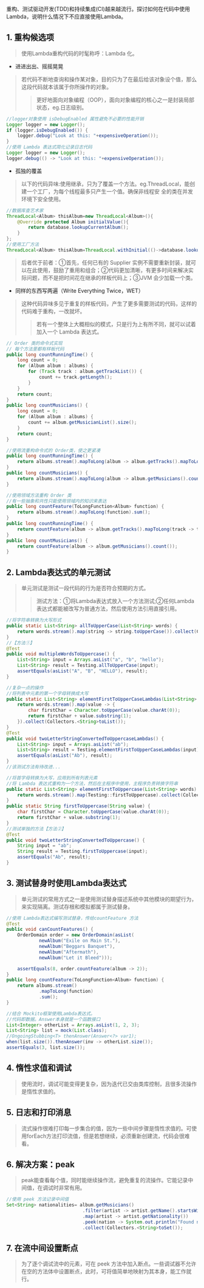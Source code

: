 重构、测试驱动开发(TDD)和持续集成(CI)越来越流行。探讨如何在代码中使用Lambda，说明什么情况下不应直接使用Lambda。
## 1. 重构候选项
>使用Lambda重构代码的时髦称呼：Lambda 化。
- 进进出出、摇摇晃晃
>若代码不断地查询和操作某对象，目的只为了在最后给该对象设个值，那么这段代码就本该属于你所操作的对象。
>>更好地面向对象编程（OOP），面向对象编程的核心之一是封装局部状态，eg.日志级别。

```java  
//logger对象使用 isDebugEnabled 属性避免不必要的性能开销
Logger logger = new Logger();
if (logger.isDebugEnabled()) {
    logger.debug("Look at this: "+expensiveOperation());
}
//使用 Lambda 表达式简化记录日志代码
Logger logger = new Logger();
logger.debug(() -> "Look at this: "+expensiveOperation());
```

- 孤独的覆盖
>以下的代码异味:使用继承，只为了覆盖一个方法。eg.ThreadLocal，能创建一个工厂，为每个线程最多只产生一个值。确保非线程安
全的类在并发环境下安全使用。
```java  
//数据库查艺术家
ThreadLocal<Album> thisAlbum=new ThreadLocal<Album>(){
    @Override protected Album initialValue(){
        return database.lookupCurrentAlbum();
    }
};
//使用工厂方法
ThreadLocal<Album> thisAlbum=ThreadLocal.withInitial(()->database.lookupCurrentAlbum());
```
>后者优于前者：①首先，任何已有的 Supplier<Album> 实例不需要重新封装，就可以在此使用，鼓励了重用和组合；②代码更加清晰，有更多时间来解决实际问题，而不是把时间花在继承的样板代码上；③JVM 会少加载一个类。

- 同样的东西写两遍（Write Everything Twice，WET）
>这种代码异味多见于重复的样板代码，产生了更多需要测试的代码，这样的代码难于重构，一改就坏。
>>若有一个整体上大概相似的模式，只是行为上有所不同，就可以试着加入一个 Lambda 表达式。
```java  
// Order 类的命令式实现
// 每个方法里都有样板代码
public long countRunningTime() {
    long count = 0;
    for (Album album : albums) {
        for (Track track : album.getTrackList()) {
            count += track.getLength();
        }
    }
    return count;
}
public long countMusicians() {
    long count = 0;
    for (Album album : albums) {
        count += album.getMusicianList().size();
    }
    return count;
}

//使用流重构命令式的 Order类，使之更紧凑
public long countRunningTime() {
    return albums.stream().mapToLong(album -> album.getTracks().mapToLong(track -> track.getLength()).sum()).sum();
}
public long countMusicians() {
    return albums.stream().mapToLong(album -> album.getMusicians().count()).sum();
}

//使用领域方法重构 Order 类
//有一些抽象和共性只能使用领域内的知识来表达
public long countFeature(ToLongFunction<Album> function) {
    return albums.stream().mapToLong(function).sum();
}
public long countRunningTime() {
    return countFeature(album -> album.getTracks().mapToLong(track -> track.getLength()).sum());
}
public long countMusicians() {
    return countFeature(album -> album.getMusicians().count());
}
```
## 2. Lambda表达式的单元测试
>单元测试是测试一段代码的行为是否符合预期的方式。
>>测试方法：①将Lambda表达式放入一个方法测试;②任何Lambda表达式都能被改写为普通方法，然后使用方法引用直接引用。
```Java  
//将字符串转换为大写形式
public static List<String> allToUpperCase(List<String> words) {
    return words.stream().map(string -> string.toUpperCase()).collect(Collectors.<String>toList());
}
//【方法①】
@Test 
public void multipleWordsToUppercase() {
    List<String> input = Arrays.asList("a", "b", "hello");
    List<String> result = Testing.allToUpperCase(input);
    assertEquals(asList("A", "B", "HELLO"), result);
}

//复杂一点的操作
//将列表中元素的第一个字母转换成大写
public static List<String> elementFirstToUpperCaseLambdas(List<String> words) {
    return words.stream().map(value -> { 
        char firstChar = Character.toUpperCase(value.charAt(0));
        return firstChar + value.substring(1);
    }).collect(Collectors.<String>toList());
}
@Test
public void twoLetterStringConvertedToUppercaseLambdas() {
    List<String> input = Arrays.asList("ab");
    List<String> result = Testing.elementFirstToUpperCaseLambdas(input);
    assertEquals(asList("Ab"), result);
}
//该测试方法有待改进...

//将首字母转换为大写，应用到所有列表元素
//将 Lambda 表达式重构为一个方法，然后在主程序中使用，主程序负责转换字符串
public static List<String> elementFirstToUppercase(List<String> words) {
    return words.stream().map(Testing::firstToUppercase).collect(Collectors.<String>toList());
}
public static String firstToUppercase(String value) {
    char firstChar = Character.toUpperCase(value.charAt(0));
    return firstChar + value.substring(1);
}
//测试单独的方法【方法②】
@Test
public void twoLetterStringConvertedToUppercase() {
    String input = "ab";
    String result = Testing.firstToUppercase(input);
    assertEquals("Ab", result);
}
```

## 3. 测试替身时使用Lambda表达式
>单元测试的常用方式之一是使用测试替身描述系统中其他模块的期望行为，来实现隔离。测试存根和模拟都属于测试替身。
```java  
//使用 Lambda表达式编写测试替身，传给countFeature 方法
@Test
public void canCountFeatures() {
    OrderDomain order = new OrderDomain(asList(
            newAlbum("Exile on Main St."),
            newAlbum("Beggars Banquet"),
            newAlbum("Aftermath"),
            newAlbum("Let it Bleed")));

    assertEquals(8, order.countFeature(album -> 2));
}
public long countFeature(ToLongFunction<Album> function) {
    return albums.stream()
            .mapToLong(function)
            .sum();
}

//结合 Mockito框架使用Lambda表达式。
//代码即数据。Answer本身就是一个函数接口
List<Integer> otherList = Arrays.asList(1, 2, 3);
List<String> list = mock(List.class);
//OngoingStubbing<T> thenAnswer(Answer<?> var1);
when(list.size()).thenAnswer(inv -> otherList.size());
assertEquals(3, list.size());
```

## 4. 惰性求值和调试
>使用流时，调试可能变得更复杂，因为迭代已交由类库控制，且很多流操作是惰性求值的。

## 5. 日志和打印消息
>流式操作很难打印每一步集合的值，因为一些中间步骤是惰性求值的。可使用forEach方法打印流值，但是若想继续，必须重新创建流，代码会很难看。

## 6. 解决方案：peak
>peak能查看每个值，同时能继续操作流，避免重复的流操作。它能记录中间值，在调试时非常有用。
```Java  
//使用 peek 方法记录中间值
Set<String> nationalities= album.getMusicians()
                            .filter(artist -> artist.getName().startsWith("The"))
                            .map(artist -> artist.getNationality())
                            .peek(nation -> System.out.println("Found nationality: " + nation))
                            .collect(Collectors.<String>toSet());
```

## 7. 在流中间设置断点  
>为了逐个调试流中的元素，可在 peek 方法中加入断点。一些调试器不允许在空的方法体中设置断点，此时，可将值简单地映射为其本身，能工作就行。